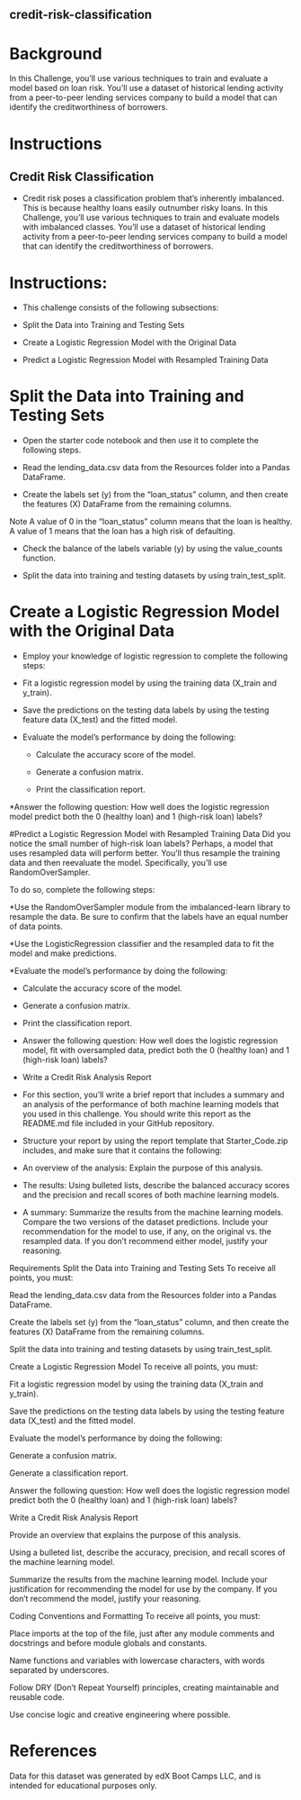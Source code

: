## credit-risk-classification

# Background
In this Challenge, you’ll use various techniques to train and evaluate a model based on loan risk. You’ll use a dataset of historical lending activity from a peer-to-peer lending services company to build a model that can identify the creditworthiness of borrowers.

# Instructions
## Credit Risk Classification
 * Credit risk poses a classification problem that’s inherently imbalanced. This is because healthy loans easily outnumber risky loans. In this Challenge, you’ll use various techniques to train and evaluate models with imbalanced classes. You’ll use a dataset of historical lending activity from a peer-to-peer lending services company to build a model that can identify the creditworthiness of borrowers.

 # Instructions:
 * This challenge consists of the following subsections:

 * Split the Data into Training and Testing Sets

 * Create a Logistic Regression Model with the Original Data

 * Predict a Logistic Regression Model with Resampled Training Data

 # Split the Data into Training and Testing Sets
 * Open the starter code notebook and then use it to complete the following steps.

 * Read the lending_data.csv data from the Resources folder into a Pandas DataFrame.

 * Create the labels set (y) from the “loan_status” column, and then create the features (X) DataFrame from the remaining columns.

Note A value of 0 in the “loan_status” column means that the loan is healthy. A value of 1 means that the loan has a high risk of defaulting.

 * Check the balance of the labels variable (y) by using the value_counts function.

 * Split the data into training and testing datasets by using train_test_split.

# Create a Logistic Regression Model with the Original Data
 * Employ your knowledge of logistic regression to complete the following steps:

 * Fit a logistic regression model by using the training data (X_train and y_train).

 * Save the predictions on the testing data labels by using the testing feature data (X_test) and the fitted model.

 * Evaluate the model’s performance by doing the following:

   * Calculate the accuracy score of the model.

   * Generate a confusion matrix.

   * Print the classification report.

 *Answer the following question: How well does the logistic regression model predict both the 0 (healthy loan) and 1 (high-risk loan) labels?

 #Predict a Logistic Regression Model with Resampled Training Data
 Did you notice the small number of high-risk loan labels? Perhaps, a model that uses resampled data will perform better. You’ll thus resample the training data and then reevaluate the model. Specifically, you’ll use RandomOverSampler.

 To do so, complete the following steps:

 *Use the RandomOverSampler module from the imbalanced-learn library to resample the data. Be sure to confirm that the labels have an equal number of data points.

 *Use the LogisticRegression classifier and the resampled data to fit the model and make predictions.

 *Evaluate the model’s performance by doing the following:

   * Calculate the accuracy score of the model.

  * Generate a confusion matrix.

   * Print the classification report.

 * Answer the following question: How well does the logistic regression model, fit with oversampled data, predict both the 0 (healthy loan) and 1 (high-risk loan) labels?

 * Write a Credit Risk Analysis Report
 * For this section, you’ll write a brief report that includes a summary and an analysis of the performance of both machine learning models that you used in this challenge. You should write this report as the README.md file included in your GitHub repository.

 * Structure your report by using the report template that Starter_Code.zip includes, and make sure that it contains the following:

 * An overview of the analysis: Explain the purpose of this analysis.

 * The results: Using bulleted lists, describe the balanced accuracy scores and the precision and recall scores of both machine learning models.

 * A summary: Summarize the results from the machine learning models. Compare the two versions of the dataset predictions. Include your recommendation for the model to use, if any, on the original vs. the resampled data. If you don’t recommend either model, justify your reasoning.


Requirements
Split the Data into Training and Testing Sets 
To receive all points, you must:

Read the lending_data.csv data from the Resources folder into a Pandas DataFrame. 

Create the labels set (y) from the “loan_status” column, and then create the features (X) DataFrame from the remaining columns. 

Split the data into training and testing datasets by using train_test_split. 

Create a Logistic Regression Model 
To receive all points, you must:

Fit a logistic regression model by using the training data (X_train and y_train).

Save the predictions on the testing data labels by using the testing feature data (X_test) and the fitted model. 

Evaluate the model’s performance by doing the following:

Generate a confusion matrix. 

Generate a classification report. 

Answer the following question: 
How well does the logistic regression model predict both the 0 (healthy loan) and 1 (high-risk loan) labels? 

Write a Credit Risk Analysis Report 

Provide an overview that explains the purpose of this analysis. 

Using a bulleted list, describe the accuracy, precision, and recall scores of the machine learning model. 

Summarize the results from the machine learning model. Include your justification for recommending the model for use by the company. If you don’t recommend the model, justify your reasoning. 

Coding Conventions and Formatting 
To receive all points, you must:

Place imports at the top of the file, just after any module comments and docstrings and before module globals and constants. 

Name functions and variables with lowercase characters, with words separated by underscores. 

Follow DRY (Don’t Repeat Yourself) principles, creating maintainable and reusable code. 

Use concise logic and creative engineering where possible. 


# References
Data for this dataset was generated by edX Boot Camps LLC, and is intended for educational purposes only.

